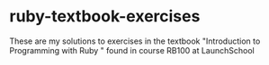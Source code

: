 # ruby-textbook-exercises
These are my solutions to exercises in the textbook "Introduction to Programming with Ruby " found in course RB100 at LaunchSchool
